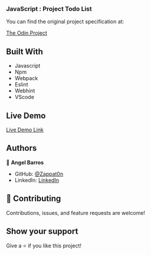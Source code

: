 [](https://img.shields.io/badge/Microverse-blueviolet)


### JavaScript :  Project Todo List

You can find the original project specification at: 

[The Odin Project](https://www.theodinproject.com/courses/javascript/lessons/todo-list)

## Built With

- Javascript
- Npm
- Webpack
- Eslint
- Webhint
- VScode

## Live Demo 

[Live Demo Link](https://zappat0n.github.io/my_todo_list/)

## Authors

👤 **Angel Barros**

- GitHub: [@Zappat0n](https://github.com/Zappat0n)
- LinkedIn: [LinkedIn](https://www.linkedin.com/in/angel-luis-barros-pazos-8889011b5/)

## 🤝 Contributing

Contributions, issues, and feature requests are welcome!

## Show your support

Give a ⭐️ if you like this project!

